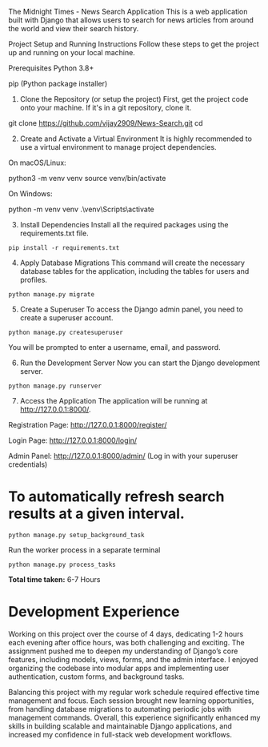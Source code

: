 The Midnight Times - News Search Application
This is a web application built with Django that allows users to search for news articles from around the world and view their search history.

Project Setup and Running Instructions
Follow these steps to get the project up and running on your local machine.

Prerequisites
Python 3.8+

pip (Python package installer)

1. Clone the Repository (or setup the project)
   First, get the project code onto your machine. If it's in a git repository, clone it.

git clone https://github.com/vijay2909/News-Search.git
cd <project-directory>

2. Create and Activate a Virtual Environment
   It is highly recommended to use a virtual environment to manage project dependencies.

On macOS/Linux:

python3 -m venv venv
source venv/bin/activate

On Windows:

python -m venv venv
.\venv\Scripts\activate

3. Install Dependencies
   Install all the required packages using the requirements.txt file.

`pip install -r requirements.txt`

4. Apply Database Migrations
   This command will create the necessary database tables for the application, including the tables for users and profiles.

`python manage.py migrate`

5. Create a Superuser
   To access the Django admin panel, you need to create a superuser account.

`python manage.py createsuperuser`

You will be prompted to enter a username, email, and password.

6. Run the Development Server
   Now you can start the Django development server.

`python manage.py runserver`

7. Access the Application
   The application will be running at http://127.0.0.1:8000/.

Registration Page: http://127.0.0.1:8000/register/

Login Page: http://127.0.0.1:8000/login/

Admin Panel: http://127.0.0.1:8000/admin/ (Log in with your superuser credentials)

# To automatically refresh search results at a given interval.
`python manage.py setup_background_task`

Run the worker process in a separate terminal

`python manage.py process_tasks`

**Total time taken:** 6-7 Hours

# Development Experience

Working on this project over the course of 4 days, dedicating 1-2 hours each evening after office hours,
was both challenging and exciting. The assignment pushed me to deepen my understanding of Django’s core features,
including models, views, forms, and the admin interface. I enjoyed organizing the codebase into modular apps and 
implementing user authentication, custom forms, and background tasks.

Balancing this project with my regular work schedule required effective time management and focus. 
Each session brought new learning opportunities, from handling database migrations to automating periodic jobs with 
management commands. Overall, this experience significantly enhanced my skills in building scalable and maintainable 
Django applications, and increased my confidence in full-stack web development workflows.
